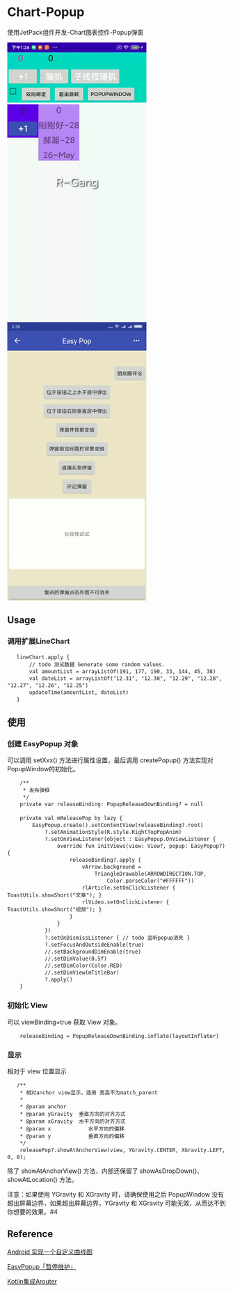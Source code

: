 # Chart-Popup

使用JetPack组件开发-Chart图表控件-Popup弹窗

![line_chart.png](https://github.com/R-Gang/Chart-Popup/blob/master/images/line_chart.gif)
![easy_popup.gif](https://github.com/R-Gang/Chart-Popup/blob/master/images/easy_popup.gif) 

## Usage

### 调用扩展LineChart
```
   lineChart.apply {
       // todo 测试数据 Generate some random values.
       val amountList = arrayListOf(191, 177, 190, 33, 144, 45, 38)
       val dateList = arrayListOf("12.31", "12.30", "12.29", "12.28", "12.27", "12.26", "12.25")
       updateTime(amountList, dateList)
   }
```

## 使用

### 创建 EasyPopup 对象

可以调用 setXxx() 方法进行属性设置，最后调用 createPopup() 方法实现对PopupWindow的初始化。
```
    /**
     * 发布弹框
     */
    private var releaseBinding: PopupReleaseDownBinding? = null
    
    private val mReleasePop by lazy {
        EasyPopup.create().setContentView(releaseBinding?.root)
            ?.setAnimationStyle(R.style.RightTopPopAnim)
            ?.setOnViewListener(object : EasyPopup.OnViewListener {
                override fun initViews(view: View?, popup: EasyPopup?) {
                    releaseBinding?.apply {
                        vArrow.background =
                            TriangleDrawable(ARROWDIRECTION.TOP,
                                Color.parseColor("#FFFFFF"))
                        rlArticle.setOnClickListener { ToastUtils.showShort("文章"); }
                        rlVideo.setOnClickListener { ToastUtils.showShort("视频"); }
                    }
                }
            })
            ?.setOnDismissListener { // todo 监听popup消失 }
            ?.setFocusAndOutsideEnable(true)
            //.setBackgroundDimEnable(true)
            //.setDimValue(0.5f)
            //.setDimColor(Color.RED)
            //.setDimView(mTitleBar)
            ?.apply()
    }
```
### 初始化 View

可以 viewBinding=true 获取 View 对象。
```
    releaseBinding = PopupReleaseDownBinding.inflate(layoutInflater)
```
### 显示

相对于 view 位置显示
```
   /**
    * 相对anchor view显示，适用 宽高不为match_parent
    *
    * @param anchor
    * @param yGravity  垂直方向的对齐方式
    * @param xGravity  水平方向的对齐方式
    * @param x            水平方向的偏移
    * @param y            垂直方向的偏移
    */
    releasePop?.showAtAnchorView(view, YGravity.CENTER, XGravity.LEFT, 0, 0);
```
除了 showAtAnchorView() 方法，内部还保留了 showAsDropDown()、showAtLocation() 方法。

注意：如果使用 YGravity 和 XGravity 时，请确保使用之后 PopupWindow 没有超出屏幕边界，如果超出屏幕边界，YGravity 和 XGravity 可能无效，从而达不到你想要的效果。#4

## Reference
[Android 实现一个自定义曲线图](https://blog.csdn.net/qq_16131393/article/details/89671919)

[EasyPopup「暂停维护」](https://github.com/zyyoona7/EasyPopup)

[Kotlin集成Arouter](https://www.jianshu.com/p/3991195031cd)
